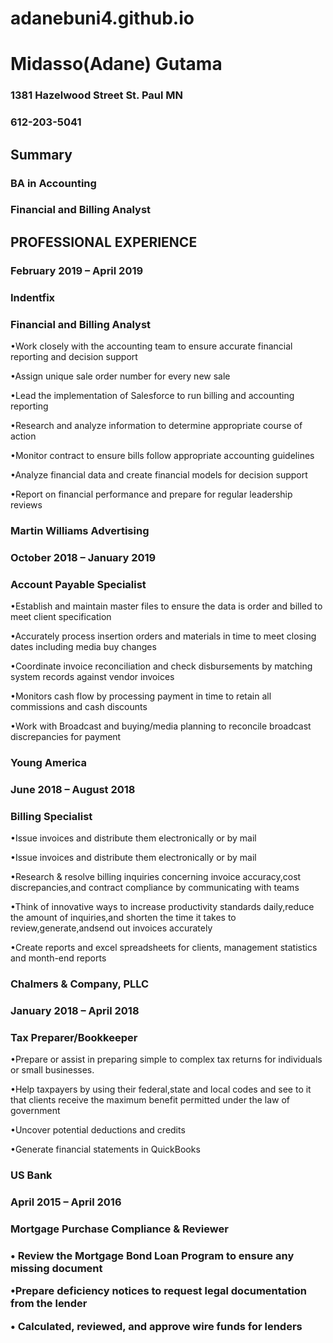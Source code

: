 # adanebuni4.github.io

<html>
<head>
    <title> Github Page </title>
</head>
<body>
         <h1> Midasso(Adane) Gutama </h1>
   <h3> 1381 Hazelwood Street St. Paul MN </h3>
   <h3> 612-203-5041 </h3>
   
   <h2> Summary </h2>
   <h3> BA in Accounting </h3>
   <h3> Financial and Billing Analyst</h3>
   
   <h2> PROFESSIONAL EXPERIENCE </h2>
   <h3>February 2019 – April 2019 </h3>
   <h3> Indentfix </h3>
   <h3> Financial and Billing Analyst</h3>
    <p> •Work closely with the accounting team to ensure accurate financial reporting and decision support </P>
    <p> •Assign unique sale order number for every new sale </P>   
    <p> •Lead the implementation of Salesforce to run billing and accounting reporting </P>
    <p> •Research and analyze information to determine appropriate course of action </P>
    <p> •Monitor contract to ensure bills follow appropriate accounting guidelines </P>
    <p> •Analyze financial data and create financial models for decision support  </P>
    <p> •Report on financial performance and prepare for regular leadership reviews </P>
     
   <h3> Martin Williams Advertising </h3>
   <h3> October 2018 – January 2019 </h3>
   <h3> Account Payable Specialist </h3>
     <p> •Establish and maintain master files to ensure the data is order and billed to meet client specification </p>
     <p> •Accurately process insertion orders and materials in time to meet closing dates including media buy changes </p>
     <p> •Coordinate invoice reconciliation and check disbursements by matching system records against vendor invoices </p> 
     <p> •Monitors cash flow by processing payment in time to retain all commissions and cash discounts </p>
     <p> •Work with Broadcast and buying/media planning to reconcile broadcast discrepancies for payment </p>
   <h3> Young America </h3>
   <h3> June 2018 – August 2018</h3>
   <h3> Billing Specialist</h3>
     <p> •Issue invoices and distribute them electronically or by mail </p>
     <p> •Issue invoices and distribute them electronically or by mail </p>
     <p> •Research & resolve billing inquiries concerning invoice accuracy,cost discrepancies,and contract compliance by communicating with teams </p>
     <p> •Think of innovative ways to increase productivity standards daily,reduce the amount of inquiries,and shorten the time it takes to review,generate,andsend out invoices accurately</p>
     <p> •Create reports and excel spreadsheets for clients, management statistics and month-end reports </p> 
  <h3> Chalmers & Company, PLLC </h3>
  <h3> January 2018 – April 2018  </h3>    
  <h3> Tax Preparer/Bookkeeper </h3>
    <p> •Prepare or assist in preparing simple to complex tax returns for individuals or small businesses.</p>
    <p> •Help taxpayers by using their federal,state and local codes and see to it that clients receive the maximum benefit  permitted under the law of government</p>
    <p> •Uncover potential deductions and credits </P>
    <P> •Generate financial statements in QuickBooks </P>
    
   <h3> US Bank <h3> 
   <h3> April 2015 – April 2016 <h3>        
   <h3> Mortgage Purchase Compliance & Reviewer <h3> 
       <p>•	Review the Mortgage Bond Loan Program to ensure any missing document </p>
       <P>•Prepare deficiency notices to request legal documentation from the lender</p>
       <p>•	Calculated, reviewed, and approve wire funds for lenders </P>
    
<body>
<html>
